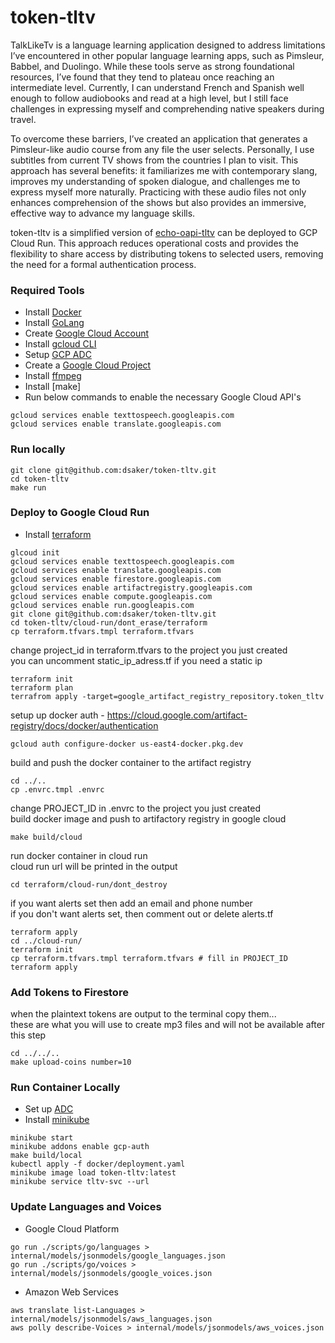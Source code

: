 # token-tltv

TalkLikeTv is a language learning application designed to address limitations I’ve encountered 
in other popular language learning apps, such as Pimsleur, Babbel, and Duolingo. While these 
tools serve as strong foundational resources, I’ve found that they tend to plateau once reaching 
an intermediate level. Currently, I can understand French and Spanish well enough to follow 
audiobooks and read at a high level, but I still face challenges in expressing myself and 
comprehending native speakers during travel.

To overcome these barriers, I’ve created an application that generates a Pimsleur-like audio 
course from any file the user selects. Personally, I use subtitles from current TV shows from 
the countries I plan to visit. This approach has several benefits: it familiarizes me with 
contemporary slang, improves my understanding of spoken dialogue, and challenges me to 
express myself more naturally. Practicing with these audio files not only enhances comprehension 
of the shows but also provides an immersive, effective way to advance my language skills.

token-tltv is a simplified version of [echo-oapi-tltv](https://github.com/dsaker/echo-oapi-tltv) 
can be deployed to GCP Cloud Run. This approach reduces operational costs and provides the flexibility to share access by 
distributing tokens to selected users, removing the need for a formal authentication process.

### Required Tools

- Install [Docker](https://docs.docker.com/engine/install/)
- Install [GoLang](https://go.dev/doc/install)
- Create [Google Cloud Account](https://console.cloud.google.com/getting-started?pli=1)
- Install [gcloud CLI](https://cloud.google.com/sdk/docs/install)
- Setup [GCP ADC](https://cloud.google.com/docs/authentication/external/set-up-adc)
- Create a [Google Cloud Project](https://developers.google.com/workspace/guides/create-project)
- Install [ffmpeg](https://www.ffmpeg.org/download.html)
- Install [make] 
- Run below commands to enable the necessary Google Cloud API's
```
gcloud services enable texttospeech.googleapis.com
gcloud services enable translate.googleapis.com
```

### Run locally
```
git clone git@github.com:dsaker/token-tltv.git
cd token-tltv
make run
```

### Deploy to Google Cloud Run
- Install [terraform](https://developer.hashicorp.com/terraform/tutorials/aws-get-started/install-cli)
```
glcoud init
gcloud services enable texttospeech.googleapis.com
gcloud services enable translate.googleapis.com
gcloud services enable firestore.googleapis.com 
gcloud services enable artifactregistry.googleapis.com
gcloud services enable compute.googleapis.com
gcloud services enable run.googleapis.com
git clone git@github.com:dsaker/token-tltv.git
cd token-tltv/cloud-run/dont_erase/terraform
cp terraform.tfvars.tmpl terraform.tfvars
```
change project_id in terraform.tfvars to the project you just created<br>
you can uncomment static_ip_adress.tf if you need a static ip

```
terraform init
terraform plan
terrafrom apply -target=google_artifact_registry_repository.token_tltv
```
setup up docker auth - https://cloud.google.com/artifact-registry/docs/docker/authentication
```
gcloud auth configure-docker us-east4-docker.pkg.dev
```
build and push the docker container to the artifact registry
```
cd ../..
cp .envrc.tmpl .envrc
```
change PROJECT_ID in .envrc to the project you just created<br>
build docker image and push to artifactory registry in google cloud
```
make build/cloud
```
run docker container in cloud run<br>
cloud run url will be printed in the output
```
cd terraform/cloud-run/dont_destroy
```
if you want alerts set then add an email and phone number<br>
if you don't want alerts set, then comment out or delete alerts.tf
```
terraform apply
cd ../cloud-run/
terraform init
cp terraform.tfvars.tmpl terraform.tfvars # fill in PROJECT_ID
terraform apply
```

### Add Tokens to Firestore
when the plaintext tokens are output to the terminal copy them...<br>
these are what you will use to create mp3 files and will not be available after this step
```
cd ../../..
make upload-coins number=10
```

### Run Container Locally
- Set up [ADC](https://cloud.google.com/docs/authentication/set-up-adc-containerized-environment)
- Install [minikube](https://minikube.sigs.k8s.io/docs/handbook/addons/gcp-auth/)
```
minikube start
minikube addons enable gcp-auth
make build/local
kubectl apply -f docker/deployment.yaml
minikube image load token-tltv:latest
minikube service tltv-svc --url 
```

### Update Languages and Voices
- Google Cloud Platform
```
go run ./scripts/go/languages > internal/models/jsonmodels/google_languages.json
go run ./scripts/go/voices > internal/models/jsonmodels/google_voices.json
```
- Amazon Web Services
```
aws translate list-Languages > internal/models/jsonmodels/aws_languages.json
aws polly describe-Voices > internal/models/jsonmodels/aws_voices.json
```
